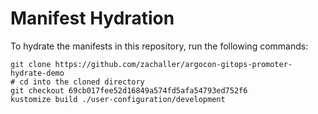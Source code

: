 # Manifest Hydration

To hydrate the manifests in this repository, run the following commands:

```shell
git clone https://github.com/zachaller/argocon-gitops-promoter-hydrate-demo
# cd into the cloned directory
git checkout 69cb017fee52d16849a574fd5afa54793ed752f6
kustomize build ./user-configuration/development
```
